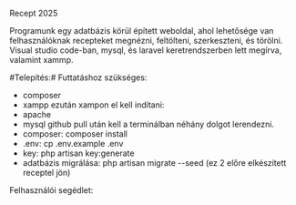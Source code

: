 Recept 2025

Programunk egy adatbázis körül épített weboldal, ahol lehetősége van felhasználóknak recepteket megnézni, feltölteni, szerkeszteni, és törölni.
Visual studio code-ban, mysql, és laravel keretrendszerben lett megírva, valamint xammp. 

#Telepítés:#
Futtatáshoz szükséges:
 - composer
 - xampp
ezután xampon el kell indítani:
 - apache
 - mysql
github pull után kell a terminálban néhány dolgot lerendezni.
 - composer: composer install
 - .env: cp .env.example .env
 - key: php artisan key:generate
 - adatbázis migrálása: php artisan migrate --seed (ez 2 előre elkészített receptel jön)


Felhasználói segédlet:

